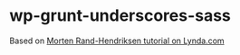 # wp-grunt-underscores-sass
Based on [Morten Rand-Hendriksen tutorial on Lynda.com](https://www.lynda.com/Grunt-js-tutorials/WordPress-Developing-Sass-Grunt-js/372540-2.html)
